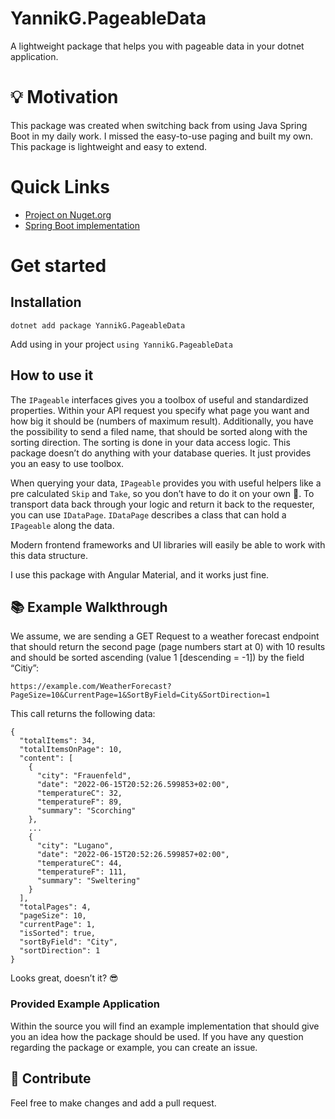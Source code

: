 # YannikG.PageableData
A lightweight package that helps you with pageable data in your dotnet application.

# 💡 Motivation
This package was created when switching back from using Java Spring Boot in my daily work. I missed the easy-to-use paging and built my own. This package is lightweight and easy to extend.

# Quick Links
- [Project on Nuget.org](https://www.nuget.org/packages/YannikG.PageableData/)
- [Spring Boot implementation](https://www.baeldung.com/spring-data-jpa-pagination-sorting)

# Get started
## Installation
`dotnet add package YannikG.PageableData`

Add using in your project `using YannikG.PageableData`

## How to use it
The `IPageable` interfaces gives you a toolbox of useful and standardized properties. Within your API request you specify what page you want and how big it should be (numbers of maximum result). Additionally, you have the possibility to send a filed name, that should be sorted along with the sorting direction. The sorting is done in your data access logic. This package doesn’t do anything with your database queries. It just provides you an easy to use toolbox.

When querying your data, `IPageable` provides you with useful helpers like a pre calculated `Skip` and `Take`, so you don’t have to do it on your own 🎉.
To transport data back through your logic and return it back to the requester, you can use `IDataPage`. `IDataPage` describes a class that can hold a `IPageable` along the data.

Modern frontend frameworks and UI libraries will easily be able to work with this data structure.

I use this package with Angular Material, and it works just fine.

## 📚 Example Walkthrough
We assume, we are sending a GET Request to a weather forecast endpoint that should return the second page (page numbers start at 0) with 10 results and should be sorted ascending (value 1 [descending = -1]) by the field “Citiy”:

`https://example.com/WeatherForecast?PageSize=10&CurrentPage=1&SortByField=City&SortDirection=1`

This call returns the following data:

```
{
  "totalItems": 34,
  "totalItemsOnPage": 10,
  "content": [
    {
      "city": "Frauenfeld",
      "date": "2022-06-15T20:52:26.599853+02:00",
      "temperatureC": 32,
      "temperatureF": 89,
      "summary": "Scorching"
    },
    ...
    {
      "city": "Lugano",
      "date": "2022-06-15T20:52:26.599857+02:00",
      "temperatureC": 44,
      "temperatureF": 111,
      "summary": "Sweltering"
    }
  ],
  "totalPages": 4,
  "pageSize": 10,
  "currentPage": 1,
  "isSorted": true,
  "sortByField": "City",
  "sortDirection": 1
}
```

Looks great, doesn’t it? 😎

### Provided Example Application
Within the source you will find an example implementation that should give you an idea how the package should be used. If you have any question regarding the package or example, you can create an issue.

## 🤘 Contribute
Feel free to make changes and add a pull request.
